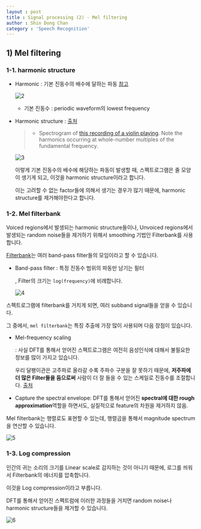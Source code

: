 ```yaml
---
layout : post
title : Signal processing (2) - Mel filtering
author : Shin Dong Chan
category : 'Speech Recognition'
---
```


## 1) Mel filtering

### 1-1. harmonic structure

- Harmonic : 기본 진동수의 배수에 달하는 파동 [참고](https://en.wikipedia.org/wiki/Harmonic)

  ![2](https://user-images.githubusercontent.com/37765338/63223428-1f1fcb80-c1f0-11e9-9af6-77d2e45c74f4.png)

  - 기본 진동수 : periodic waveform의 lowest frequency

- Harmonic structure :  [출처](https://en.wikipedia.org/wiki/Spectrogram)

  > - Spectrogram of [this recording of a violin playing](https://upload.wikimedia.org/wikipedia/commons/d/d1/Violin_for_spectrogram.ogg). Note the harmonics occurring at whole-number multiples of the fundamental frequency.

  

  ![3](https://user-images.githubusercontent.com/37765338/63223419-f4357780-c1ef-11e9-946a-ed56f5396fd8.png)

  이렇게 기본 진동수의 배수에 해당하는 파동이 발생할 때, 스펙트로그램은 줄 모양이 생기게 되고, 이것을 harmonic structure이라고 합니다.

  이는 고려할 수 없는 factor들에 의해서 생기는 경우가 많기 때문에, harmonic structure를 제거해야한다고 합니다.

### 1-2. Mel filterbank

Voiced regions에서 발생되는 harmonic structure들이나, Unvoiced regions에서 발생되는 random noise들을 제거하기 위해서 smoothing 기법인 Filterbank를 사용합니다.

[Filterbank](https://en.wikipedia.org/wiki/Filter_bank)는 여러 band-pass filter들의 모임이라고 할 수 있습니다.

- Band-pass filter : 특정 진동수 범위의 파동만 남기는 필터

  , Filter의 크기는 `log(frequency)`에 비례합니다.

  ![4](https://user-images.githubusercontent.com/37765338/63223416-f39ce100-c1ef-11e9-9cbf-0b78bcd23dbe.png)

스펙트로그램에 filterbank를 거치게 되면, 여러 subband signal들을 얻을 수 있습니다.

그 중에서, `mel filterbank`는 특징 추출에 가장 많이 사용되며 다음 장점이 있습니다.

- Mel-frequency scaling 

  : 사실 DFT를 통해서 얻어진 스펙트로그램은 여전히 음성인식에 대해서 불필요한 정보를 많이 가지고 있습니다. 

  우리 달팽이관은 고주파로 올라갈 수록 주파수 구분을 잘 못하기 때문에, **저주파에 더 많은 Filter들을 둠으로써** 사람이 더 잘 들을 수 있는 스케일로 진동수를 조절합니다. [출처](https://m.blog.naver.com/mylogic/220988857132)

- Capture the spectral envelope: DFT를 통해서 얻어진 **spectral에 대한 rough approximation**역할을 하면서도, 실질적으로 feature의 차원을 제거하지 않음.

Mel filterbank는 행렬로도 표현할 수 있는데, 행렬곱을 통해서 magnitude spectrum을 연산할 수 있습니다.

![5](https://user-images.githubusercontent.com/37765338/63223417-f39ce100-c1ef-11e9-9fe9-0490a596fcbb.png)

### 1-3. Log compression

인간의 귀는 소리의 크기를 Linear scale로 감지하는 것이 아니기 때문에, 로그를 씌워서 Filterbank의 에너지를 압축합니다.

이것을 Log compression이라고 부릅니다.

DFT를 통해서 얻어진 스펙트럼에 이러한 과정들을 거치면 random noise나 harmonic structure들을 제거할 수 있습니다.

![6](https://user-images.githubusercontent.com/37765338/63223418-f39ce100-c1ef-11e9-8fea-4eaa21fcf7df.png)



